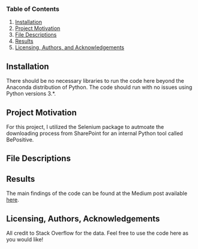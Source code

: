 ### Table of Contents

1. [Installation](#installation)
2. [Project Motivation](#motivation)
3. [File Descriptions](#files)
4. [Results](#results)
5. [Licensing, Authors, and Acknowledgements](#licensing)

## Installation <a name="installation"></a>

There should be no necessary libraries to run the code here beyond the Anaconda distribution of Python.  The code should run with no issues using Python versions 3.*.

## Project Motivation<a name="motivation"></a>

For this project, I utilized the Selenium package to autmoate the downloading process from SharePoint for an internal Python tool called BePositive. 



## File Descriptions <a name="files"></a>


## Results<a name="results"></a>

The main findings of the code can be found at the Medium post available [here](https://medium.com/p/a106e34d9ea3/edit).

## Licensing, Authors, Acknowledgements<a name="licensing"></a>

All credit to Stack Overflow for the data.  Feel free to use the code here as you would like! 
